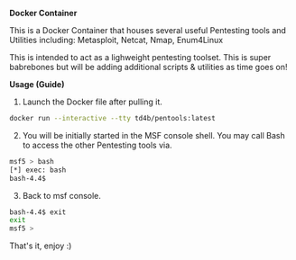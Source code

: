 **Docker Container**

This is a Docker Container that houses several useful Pentesting tools and Utilities including:
Metasploit, Netcat, Nmap, Enum4Linux

This is intended to act as a lighweight pentesting toolset. This is super babrebones but will be adding additional scripts & utilities as time goes on!

**Usage (Guide)**

1) Launch the Docker file after pulling it.
```bash
docker run --interactive --tty td4b/pentools:latest
```
2) You will be initially started in the MSF console shell. You may call Bash to access the other Pentesting tools via.
```bash
msf5 > bash
[*] exec: bash
bash-4.4$ 
```
3) Back to msf console.
```bash
bash-4.4$ exit
exit
msf5 > 
```

That's it, enjoy :)
